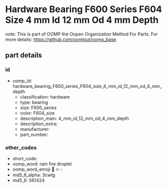 # Hardware Bearing F600 Series F604 Size 4 mm Id 12 mm Od 4 mm Depth  

note: This is part of OOMP the Oopen Organization Method For Parts. For more details: https://github.com/oomlout/oomp_base

##  part details





### id
* oomp_id: hardware_bearing_F600_series_F604_size_4_mm_id_12_mm_od_4_mm_depth
  * classification: hardware
  * type: bearing
  * size: F600_series
  * color: F604_size
  * description_main: 4_mm_id_12_mm_od_4_mm_depth
  * description_extra: 
  * manufacturer: 
  * part_number: 

### other_codes
* short_code: 
* oomp_word: ram fire droplet
* oomp_word_emoji :ram: :fire: :droplet:
* md5_6_alpha: 3cwtg
* md5_6: 561424